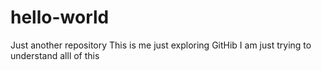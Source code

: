 # hello-world
Just another repository
This is me just exploring GitHib
I am just trying to understand alll of this
